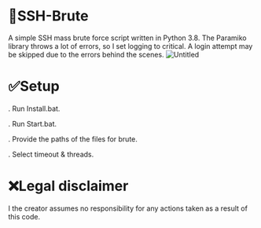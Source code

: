 # 💨SSH-Brute
A simple SSH mass brute force script written in Python 3.8. The Paramiko library throws a lot of errors, so I set logging to critical. A login attempt may be skipped due to the errors behind the scenes.
![Untitled](https://github.com/DyNaam1c/SSH-Brute/assets/133466254/54702ab8-d823-4a1a-a056-123af4ada227)

# ✅Setup 
. Run Install.bat.

. Run Start.bat.

. Provide the paths of the files for brute.

. Select timeout & threads.

# ❌Legal disclaimer
I the creator assumes no responsibility for any actions taken as a result of this code.

